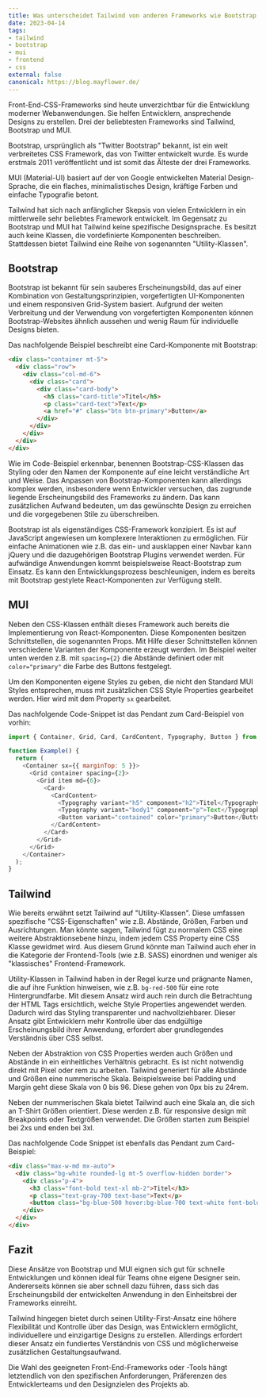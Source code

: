 ```yaml
---
title: Was unterscheidet Tailwind von anderen Frameworks wie Bootstrap oder MUI
date: 2023-04-14
tags:   
- tailwind
- bootstrap
- mui
- frontend
- css
external: false  
canonical: https://blog.mayflower.de/
---  
```


Front-End-CSS-Frameworks sind heute unverzichtbar für die Entwicklung moderner Webanwendungen. Sie helfen Entwicklern, ansprechende Designs zu erstellen. Drei der beliebtesten Frameworks sind Tailwind, Bootstrap und MUI.

Bootstrap, ursprünglich als "Twitter Bootstrap" bekannt, ist ein weit verbreitetes CSS Framework, das von Twitter entwickelt wurde. Es wurde erstmals 2011 veröffentlicht und ist somit das Älteste der drei Frameworks.

MUI (Material-UI) basiert auf der von Google entwickelten Material Design-Sprache, die ein flaches, minimalistisches Design, kräftige Farben und einfache Typografie betont.

Tailwind hat sich nach anfänglicher Skepsis von vielen Entwicklern in ein mittlerweile sehr beliebtes Framework entwickelt. Im Gegensatz zu Bootstrap und MUI hat Tailwind keine spezifische Designsprache. Es besitzt auch keine Klassen, die vordefinierte Komponenten beschreiben. Stattdessen bietet Tailwind eine Reihe von sogenannten "Utility-Klassen".

## Bootstrap

Bootstrap ist bekannt für sein sauberes Erscheinungsbild, das auf einer Kombination von Gestaltungsprinzipien, vorgefertigten UI-Komponenten und einem responsiven Grid-System basiert. Aufgrund der weiten Verbreitung und der Verwendung von vorgefertigten Komponenten können Bootstrap-Websites ähnlich aussehen und wenig Raum für individuelle Designs bieten.

Das nachfolgende Beispiel beschreibt eine Card-Komponente mit Bootstrap:

``` html
<div class="container mt-5">
  <div class="row">
    <div class="col-md-6">
      <div class="card">
        <div class="card-body">
          <h5 class="card-title">Titel</h5>
          <p class="card-text">Text</p>
          <a href="#" class="btn btn-primary">Button</a>
        </div>
      </div>
    </div>
  </div>
</div>
```

Wie im Code-Beispiel erkennbar, benennen Bootstrap-CSS-Klassen das Styling oder den Namen der Komponente auf eine leicht verständliche Art und Weise. Das Anpassen von Bootstrap-Komponenten kann allerdings komplex werden, insbesondere wenn Entwickler versuchen, das zugrunde liegende Erscheinungsbild des Frameworks zu ändern. Das kann zusätzlichen Aufwand bedeuten, um das gewünschte Design zu erreichen und die vorgegebenen Stile zu überschreiben.

Bootstrap ist als eigenständiges CSS-Framework konzipiert. Es ist auf JavaScript angewiesen um komplexere Interaktionen zu ermöglichen. Für einfache Animationen wie z.B. das ein- und ausklappen einer Navbar kann jQuery und die dazugehörigen Bootstrap Plugins verwendet werden. Für aufwändige Anwendungen kommt beispielsweise React-Bootstrap zum Einsatz. Es kann den Entwicklungsprozess beschleunigen, indem es bereits mit Bootstrap gestylete React-Komponenten zur Verfügung stellt.

## MUI

Neben den CSS-Klassen enthält dieses Framework auch bereits die Implementierung von React-Komponenten. Diese Komponenten besitzen Schnittstellen, die sogenannten Props. Mit Hilfe dieser Schnittstellen können verschiedene Varianten der Komponente erzeugt werden. Im Beispiel weiter unten werden z.B. mit `spacing={2}` die Abstände definiert oder mit `color="primary"` die Farbe des Buttons festgelegt.

Um den Komponenten eigene Styles zu geben, die nicht den Standard MUI Styles entsprechen, muss mit zusätzlichen CSS Style Properties gearbeitet werden. Hier wird mit dem Property `sx` gearbeitet.

Das nachfolgende Code-Snippet ist das Pendant zum Card-Beispiel von vorhin:

``` javascript
import { Container, Grid, Card, CardContent, Typography, Button } from '@mui/material';

function Example() {
  return (
    <Container sx={{ marginTop: 5 }}>
      <Grid container spacing={2}>
        <Grid item md={6}>
          <Card>
            <CardContent>
              <Typography variant="h5" component="h2">Titel</Typography>
              <Typography variant="body1" component="p">Text</Typography>
              <Button variant="contained" color="primary">Button</Button>
            </CardContent>
          </Card>
        </Grid>
      </Grid>
    </Container>
  );
}
```

## Tailwind

Wie bereits erwähnt setzt Tailwind auf "Utility-Klassen". Diese umfassen spezifische "CSS-Eigenschaften" wie z.B. Abstände, Größen, Farben und Ausrichtungen. Man könnte sagen, Tailwind fügt zu normalem CSS eine weitere Abstraktionsebene hinzu, indem jedem CSS Property eine CSS Klasse gewidmet wird. Aus diesem Grund könnte man Tailwind auch eher in die Kategorie der Frontend-Tools (wie z.B. SASS) einordnen und weniger als "klassisches" Frontend-Framework.

Utility-Klassen in Tailwind haben in der Regel kurze und prägnante Namen, die auf ihre Funktion hinweisen, wie z.B. `bg-red-500` für eine rote Hintergrundfarbe. Mit diesem Ansatz wird auch rein durch die Betrachtung der HTML Tags ersichtlich, welche Style Properties angewendet werden. Dadurch wird das Styling transparenter und nachvollziehbarer. Dieser Ansatz gibt Entwicklern mehr Kontrolle über das endgültige Erscheinungsbild ihrer Anwendung, erfordert aber grundlegendes Verständnis über CSS selbst.

Neben der Abstraktion von CSS Properties werden auch Größen und Abstände in ein einheitliches Verhältnis gebracht. Es ist nicht notwendig direkt mit Pixel oder rem zu arbeiten. Tailwind generiert für alle Abstände und Größen eine nummerische Skala. Beispielsweise bei Padding und Margin geht diese Skala von 0 bis 96. Diese gehen von 0px bis zu 24rem.

Neben der nummerischen Skala bietet Tailwind auch eine Skala an, die sich an T-Shirt Größen orientiert. Diese werden z.B. für responsive design mit Breakpoints oder Textgrößen verwendet. Die Größen starten zum Beispiel bei 2xs und enden bei 3xl.

Das nachfolgende Code Snippet ist ebenfalls das Pendant zum Card-Beispiel:

``` html
<div class="max-w-md mx-auto">
  <div class="bg-white rounded-lg mt-5 overflow-hidden border">
    <div class="p-4">
      <h3 class="font-bold text-xl mb-2">Titel</h3>
      <p class="text-gray-700 text-base">Text</p>
      <button class="bg-blue-500 hover:bg-blue-700 text-white font-bold py-2 px-4 rounded mt-4">Button</button>
    </div>
  </div>
</div>
```

## Fazit

Diese Ansätze von Bootstrap und MUI eignen sich gut für schnelle Entwicklungen und können ideal für Teams ohne eigene Designer sein. Andererseits können sie aber schnell dazu führen, dass sich das Erscheinungsbild der entwickelten Anwendung in den Einheitsbrei der Frameworks einreiht.

Tailwind hingegen bietet durch seinen Utility-First-Ansatz eine höhere Flexibilität und Kontrolle über das Design, was Entwicklern ermöglicht, individuellere und einzigartige Designs zu erstellen. Allerdings erfordert dieser Ansatz ein fundiertes Verständnis von CSS und möglicherweise zusätzlichen Gestaltungsaufwand.

Die Wahl des geeigneten Front-End-Frameworks oder -Tools hängt letztendlich von den spezifischen Anforderungen, Präferenzen des Entwicklerteams und den Designzielen des Projekts ab.
